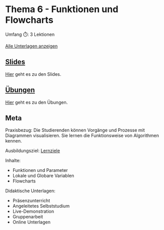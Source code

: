# Thema 6 - Funktionen und Flowcharts

Umfang ⏱️: 3 Lektionen

[Alle Unterlagen anzeigen](https://github.com/janikvonrotz/python.casa/tree/main/topic-6)

## [Slides](slides6.md)

[Hier](slides6.md) geht es zu den Slides.

## [Übungen](excercise6.md)

[Hier](excercise6.md) geht es zu den Übungen.

## Meta

Praxisbezug: Die Studierenden können Vorgänge und Prozesse mit Diagrammen visualisieren. Sie lernen die Funktionsweise von Algorithmen kennen.

Ausbildungsziel: [Lernziele](slides6.md#Lernziele)

Inhalte:
* Funktionen und Parameter
* Lokale und Globare Variablen
* Flowcharts

Didaktische Unterlagen:
* Präsenzunterricht
* Angeleitetes Selbststudium
* Live-Demonstration
* Gruppenarbeit
* Online Unterlagen
